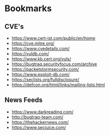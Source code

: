 # Bookmarks

CVE's
---------
- https://www.cert-ist.com/public/en/home
- https://cve.mitre.org/
- https://www.cvedetails.com/
- https://vuldb.com/
- https://www.kb.cert.org/vuls/
- https://bugtraq.securityfocus.com/archive
- https://packetstormsecurity.com/
- https://www.exploit-db.com/
- https://seclists.org/fulldisclosure/
- https://defcon.org/html/links/mailing-lists.html

News Feeds
-----------
- https://www.darkreading.com/
- http://bugtraq-team.com/
- https://thehackernews.com/
- https://www.secjuice.com/






